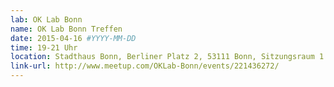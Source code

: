 ```yaml
---
lab: OK Lab Bonn
name: OK Lab Bonn Treffen
date: 2015-04-16 #YYYY-MM-DD
time: 19-21 Uhr
location: Stadthaus Bonn, Berliner Platz 2, 53111 Bonn, Sitzungsraum 1
link-url: http://www.meetup.com/OKLab-Bonn/events/221436272/
---
```

